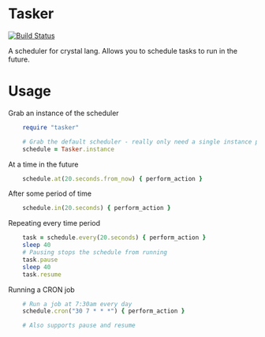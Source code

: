 # Tasker

[![Build Status](https://travis-ci.org/spider-gazelle/tasker.svg?branch=master)](https://travis-ci.org/spider-gazelle/tasker)


A scheduler for crystal lang. Allows you to schedule tasks to run in the future.


Usage
=====

Grab an instance of the scheduler

```ruby
    require "tasker"

    # Grab the default scheduler - really only need a single instance per application
    schedule = Tasker.instance
```


At a time in the future

```ruby
    schedule.at(20.seconds.from_now) { perform_action }
```


After some period of time

```ruby
    schedule.in(20.seconds) { perform_action }
```


Repeating every time period

```ruby
    task = schedule.every(20.seconds) { perform_action }
    sleep 40
    # Pausing stops the schedule from running
    task.pause
    sleep 40
    task.resume
```


Running a CRON job

```ruby
    # Run a job at 7:30am every day
    schedule.cron("30 7 * * *") { perform_action }

    # Also supports pause and resume
```
